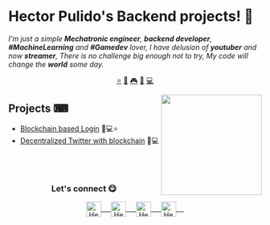 # Hector Pulido's Backend projects! 👋
<em> I'm just a simple **Mechatronic engineer**, **backend developer**, **#MachineLearning** and **#Gamedev** lover, I
    have delusion of **youtuber** and now **streamer**, There is no challenge big enough not to try, My code will change the **world** some day.</em>

<p align="center">
 <a href="https://github.com/HectorPulido">⭐</a>
    <a href="https://github.com/HectorPulido/HectorPulido/blob/master/AI_PROJECTS.md">🤖</a>
    <a href="https://github.com/HectorPulido/HectorPulido/blob/master/VIDEOGAME_PROJECTS.md">🎮</a>
    <a href="https://github.com/HectorPulido/HectorPulido/blob/master/BLOCKCHAIN_PROJECTS.md">🔑</a>
    <a href="https://github.com/HectorPulido/HectorPulido/blob/master/BACKEND_PROJECTS.md">💻</a> 
</p>

<a href="https://twitter.com/Hector_Pulido_">
    <img align="right" height="auto" width="200" src="https://pequesoft.net/web/static/images/pequesoft.png" />
</a>

## Projects ⌨
- [Blockchain based Login](https://github.com/HectorPulido/Amazon-QLDB-Login-Example) 🔑💻⭐
- [Decentralized Twitter with blockchain](https://github.com/HectorPulido/Decentralized-Twitter-with-blockchain-as-base) 🔑💻

<br>
<br>
<div align="center">
    <h3 align="center">Let's connect 😋</h3>
</div>
<p align="center">
    <a href="https://www.linkedin.com/in/hector-pulido-17547369/" target="blank">
        <img align="center" alt="Hector's LinkedIn" width="30px"
            src="https://www.vectorlogo.zone/logos/linkedin/linkedin-icon.svg" /> &nbsp; &nbsp;
    </a>
    <a href="https://twitter.com/Hector_Pulido_" target="blank">
        <img align="center" alt="Hector's Twitter" width="30px"
            src="https://www.vectorlogo.zone/logos/twitter/twitter-official.svg" /> &nbsp; &nbsp;
    </a>
    <a href="https://www.twitch.tv/hector_pulido_" target="blank">
        <img align="center" alt="Hector's Twitch" width="30px"
            src="https://www.vectorlogo.zone/logos/twitch/twitch-icon.svg" /> &nbsp; &nbsp;
    </a>
    <a href="https://www.youtube.com/channel/UCS_iMeH0P0nsIDPvBaJckOw" target="blank">
        <img align="center" alt="Hector's Youtube" width="30px"
            src="https://www.vectorlogo.zone/logos/youtube/youtube-icon.svg" /> &nbsp; &nbsp;
    </a>
</p>